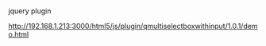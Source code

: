 # 
jquery plugin

http://192.168.1.213:3000/html5/js/plugin/qmultiselectboxwithinput/1.0.1/demo.html